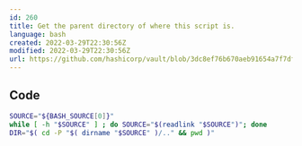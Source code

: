 ```yaml
---
id: 260
title: Get the parent directory of where this script is.
language: bash
created: 2022-03-29T22:30:56Z
modified: 2022-03-29T22:30:56Z
url: https://github.com/hashicorp/vault/blob/3dc8ef76b670aeb91654a7f7df709c8fd08ca1d0/scripts/build.sh
---
```


## Code

```bash
SOURCE="${BASH_SOURCE[0]}"
while [ -h "$SOURCE" ] ; do SOURCE="$(readlink "$SOURCE")"; done
DIR="$( cd -P "$( dirname "$SOURCE" )/.." && pwd )"
```

<!-- end -->

